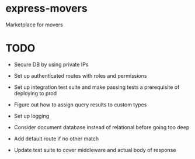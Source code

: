 # express-movers

Marketplace for movers

# TODO
- Secure DB by using private IPs
- Set up authenticated routes with roles and permissions
- Set up integration test suite and make passing tests a prerequisite of deploying to prod
- Figure out how to assign query results to custom types
- Set up logging
- Consider document database instead of relational before going too deep
- Add default route if no other match

- Update test suite to cover middleware and actual body of response
